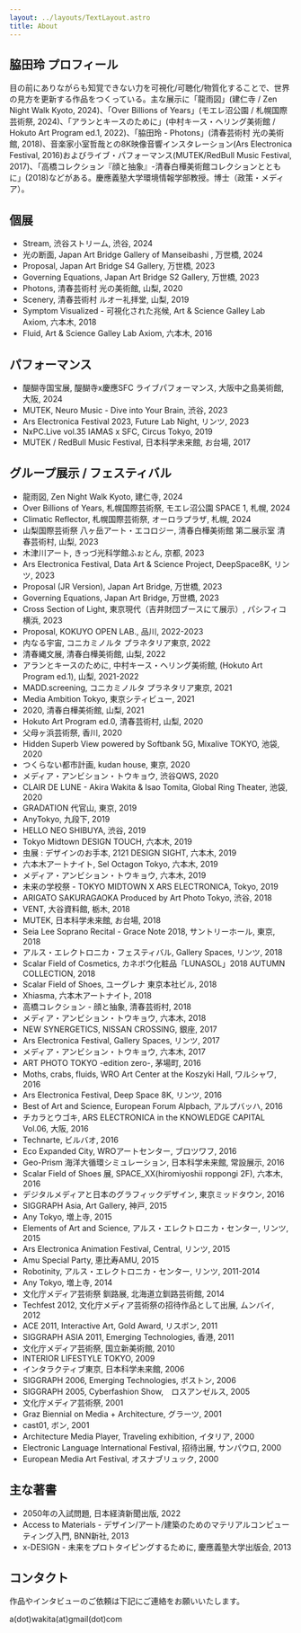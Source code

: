 ```yaml
---
layout: ../layouts/TextLayout.astro
title: About
---
```


## 脇田玲 プロフィール

目の前にありながらも知覚できない力を可視化/可聴化/物質化することで、世界の見方を更新する作品をつくっている。主な展示に「龍雨図」(建仁寺 / Zen Night Walk Kyoto, 2024)、「Over Billions of Years」(モエレ沼公園 / 札幌国際芸術祭, 2024)、「アランとキースのために」(中村キース・ヘリング美術館 / Hokuto Art Program ed.1, 2022)、「脇田玲 - Photons」(清春芸術村 光の美術館, 2018)、音楽家小室哲哉との8K映像音響インスタレーション(Ars Electronica Festival, 2016)およびライブ・パフォーマンス(MUTEK/RedBull Music Festival, 2017)、「高橋コレクション『顔と抽象』-清春白樺美術館コレクションとともに」(2018)などがある。慶應義塾大学環境情報学部教授。博士（政策・メディア）。

## 個展

- Stream, 渋谷ストリーム, 渋谷, 2024
- 光の断面, Japan Art Bridge Gallery of Manseibashi , 万世橋, 2024
- Proposal, Japan Art Bridge S4 Gallery, 万世橋, 2023
- Governing Equations, Japan Art Bridge S2 Gallery, 万世橋, 2023
- Photons, 清春芸術村 光の美術館, 山梨, 2020
- Scenery, 清春芸術村 ルオー礼拝堂, 山梨, 2019
- Symptom Visualized - 可視化された兆候, Art & Science Galley Lab Axiom, 六本木, 2018
- Fluid, Art & Science Galley Lab Axiom, 六本木, 2016

## パフォーマンス

- 醍醐寺国宝展, 醍醐寺x慶應SFC ライブパフォーマンス, 大阪中之島美術館, 大阪, 2024
- MUTEK, Neuro Music - Dive into Your Brain, 渋谷, 2023
- Ars Electronica Festival 2023, Future Lab Night, リンツ, 2023
- NxPC.Live vol.35 IAMAS x SFC, Circus Tokyo, 2019
- MUTEK / RedBull Music Festival, 日本科学未来館, お台場, 2017

## グループ展示 / フェスティバル

- 龍雨図, Zen Night Walk Kyoto, 建仁寺, 2024
- Over Billions of Years, 札幌国際芸術祭, モエレ沼公園 SPACE 1, 札幌, 2024
- Climatic Reflector, 札幌国際芸術祭, オーロラプラザ, 札幌, 2024
- 山梨国際芸術祭 八ヶ岳アート・エコロジー, 清春白樺美術館 第二展示室 清春芸術村, 山梨, 2023
- 木津川アート, きっづ光科学館ふぉとん, 京都, 2023
- Ars Electronica Festival, Data Art & Science Project, DeepSpace8K, リンツ, 2023
- Proposal (JR Version), Japan Art Bridge, 万世橋, 2023
- Governing Equations, Japan Art Bridge, 万世橋, 2023
- Cross Section of Light, 東京現代（吉井財団ブースにて展示）, パシフィコ横浜, 2023
- Proposal, KOKUYO OPEN LAB., 品川, 2022-2023
- 内なる宇宙, コニカミノルタ プラネタリア東京, 2022
- 清春縄文展, 清春白樺美術館, 山梨, 2022
- アランとキースのために, 中村キース・ヘリング美術館, (Hokuto Art Program ed.1), 山梨, 2021-2022
- MADD.screening, コニカミノルタ プラネタリア東京, 2021
- Media Ambition Tokyo, 東京シティビュー, 2021
- 2020, 清春白樺美術館, 山梨, 2021
- Hokuto Art Program ed.0, 清春芸術村, 山梨, 2020
- 父母ヶ浜芸術祭, 香川, 2020
- Hidden Superb View powered by Softbank 5G, Mixalive TOKYO, 池袋, 2020
- つくらない都市計画, kudan house, 東京, 2020
- メディア・アンビション・トウキョウ, 渋谷QWS, 2020
- CLAIR DE LUNE - Akira Wakita & Isao Tomita, Global Ring Theater, 池袋, 2020
- GRADATION 代官山, 東京, 2019
- AnyTokyo, 九段下, 2019
- HELLO NEO SHIBUYA, 渋谷, 2019
- Tokyo Midtown DESIGN TOUCH, 六本木, 2019
- 虫展 : デザインのお手本, 2121 DESIGN SIGHT, 六本木, 2019
- 六本木アートナイト, Sel Octagon Tokyo, 六本木, 2019
- メディア・アンビション・トウキョウ, 六本木, 2019
- 未来の学校祭 - TOKYO MIDTOWN X ARS ELECTRONICA, Tokyo, 2019
- ARIGATO SAKURAGAOKA Produced by Art Photo Tokyo, 渋谷, 2018
- VENT, 大谷資料館, 栃木, 2018
- MUTEK, 日本科学未来館, お台場, 2018
- Seia Lee Soprano Recital - Grace Note 2018, サントリーホール, 東京, 2018
- アルス・エレクトロニカ・フェスティバル, Gallery Spaces, リンツ, 2018
- Scalar Field of Cosmetics, カネボウ化粧品「LUNASOL」2018 AUTUMN COLLECTION, 2018
- Scalar Field of Shoes, ユーグレナ 東京本社ビル, 2018
- Xhiasma, 六本木アートナイト, 2018
- 高橋コレクション - 顔と抽象, 清春芸術村, 2018
- メディア・アンビション・トウキョウ, 六本木, 2018
- NEW SYNERGETICS, NISSAN CROSSING, 銀座, 2017
- Ars Electronica Festival, Gallery Spaces, リンツ, 2017
- メディア・アンビション・トウキョウ, 六本木, 2017
- ART PHOTO TOKYO -edition zero-, 茅場町, 2016
- Moths, crabs, fluids, WRO Art Center at the Koszyki Hall, ワルシャワ, 2016
- Ars Electronica Festival, Deep Space 8K, リンツ, 2016
- Best of Art and Science, European Forum Alpbach, アルプバッハ, 2016
- チカラとウゴキ, ARS ELECTRONICA in the KNOWLEDGE CAPITAL Vol.06, 大阪, 2016
- Technarte, ビルバオ, 2016
- Eco Expanded City, WROアートセンター, ブロツワフ, 2016
- Geo-Prism 海洋大循環シミュレーション, 日本科学未来館, 常設展示, 2016
- Scalar Field of Shoes 展, SPACE_XX(hiromiyoshii roppongi 2F), 六本木, 2016
- デジタルメディアと日本のグラフィックデザイン, 東京ミッドタウン, 2016
- SIGGRAPH Asia, Art Gallery, 神戸, 2015
- Any Tokyo, 増上寺, 2015
- Elements of Art and Science, アルス・エレクトロニカ・センター, リンツ, 2015
- Ars Electronica Animation Festival, Central, リンツ, 2015
- Amu Special Party, 恵比寿AMU, 2015
- Robotinity, アルス・エレクトロニカ・センター, リンツ, 2011-2014
- Any Tokyo, 増上寺, 2014
- 文化庁メディア芸術祭 釧路展, 北海道立釧路芸術館, 2014
- Techfest 2012, 文化庁メディア芸術祭の招待作品として出展, ムンバイ, 2012
- ACE 2011, Interactive Art, Gold Award, リスボン, 2011
- SIGGRAPH ASIA 2011, Emerging Technologies, 香港, 2011
- 文化庁メディア芸術祭, 国立新美術館, 2010
- INTERIOR LIFESTYLE TOKYO, 2009
- インタラクティブ東京, 日本科学未来館, 2006
- SIGGRAPH 2006, Emerging Technologies, ボストン, 2006
- SIGGRAPH 2005, Cyberfashion Show,　ロスアンゼルス, 2005
- 文化庁メディア芸術祭, 2001
- Graz Biennial on Media + Architecture, グラーツ, 2001
- cast01, ボン, 2001
- Architecture Media Player, Traveling exhibition, イタリア, 2000
- Electronic Language International Festival, 招待出展, サンパウロ, 2000
- European Media Art Festival, オスナブリュック, 2000

## 主な著書

- 2050年の入試問題, 日本経済新聞出版, 2022
- Access to Materials - デザイン/アート/建築のためのマテリアルコンピューティング入門, BNN新社, 2013
- x-DESIGN - 未来をプロトタイピングするために, 慶應義塾大学出版会, 2013

## コンタクト

作品やインタビューのご依頼は下記にご連絡をお願いいたします。

a(dot)wakita(at)gmail(dot)com
